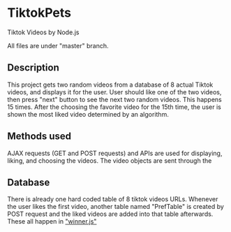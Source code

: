 # TiktokPets
Tiktok Videos by Node.js


All files are under "master" branch.


## **Description**

This project gets two random videos from a database of 8 actual Tiktok videos, and displays it for the user. User should like one of the two videos, then press "next" button to see the next two random videos. This happens 15 times. After the choosing the favorite video for the 15th time, the user is shown the most liked video determined by an algorithm. 


## **Methods used**

AJAX requests (GET and POST requests) and APIs are used for displaying, liking, and choosing the videos. The video objects are sent through the 


## **Database**

There is already one hard coded table of 8 tiktok videos URLs. Whenever the user likes the first video, another table named "PrefTable" is created by POST request and the liked videos are added into that table afterwards. These all happen in ["winner.js"](./master/public/winner.js)
